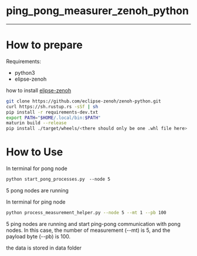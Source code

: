 # ping_pong_measurer_zenoh_python

---
# How to prepare

Requirements:
- python3
- elipse-zenoh

how to install [elipse-zenoh](https://github.com/eclipse-zenoh/zenoh-python)
```bash
git clone https://github.com/eclipse-zenoh/zenoh-python.git
curl https://sh.rustup.rs -sSf | sh
pip install -r requirements-dev.txt
export PATH="$HOME/.local/bin:$PATH"
maturin build --release
pip install ./target/wheels/<there should only be one .whl file here>
```

# How to Use

In terminal for pong node
```bash
python start_pong_processes.py　--node 5
```
5 pong nodes are running

In terminal for ping node
```bash
python process_measurement_helper.py --node 5 --mt 1 --pb 100
```
5 ping nodes are running and start ping-pong communication with pong nodes.
In this case, the number of measurement (--mt) is 5, and the payload byte (--pb) is 100.

the data is stored in data folder



